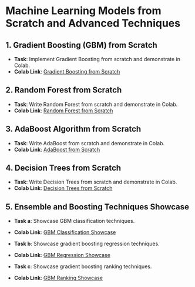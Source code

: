 
# Machine Learning Models from Scratch and Advanced Techniques

## 1. Gradient Boosting (GBM) from Scratch
- **Task**: Implement Gradient Boosting from scratch and demonstrate in Colab.
- **Colab Link**: [Gradient Boosting from Scratch](https://colab.research.google.com/drive/1RS1OoFvL0cfSaGEzF7w1uWAyXSDW9yGE)

## 2. Random Forest from Scratch
- **Task**: Write Random Forest from scratch and demonstrate in Colab.
- **Colab Link**: [Random Forest from Scratch](https://colab.research.google.com/drive/11PCtCOamf95yiyq7NQ_q7LOtTYygJ1yX#scrollTo=I08yrwmxokOd)

## 3. AdaBoost Algorithm from Scratch
- **Task**: Write AdaBoost from scratch and demonstrate in Colab.
- **Colab Link**: [AdaBoost from Scratch](https://colab.research.google.com/drive/1uhmnrG1sHI8Qrz97yYpGiqhCBlDgPSSH#scrollTo=cLzIAPbEqvbE)

## 4. Decision Trees from Scratch
- **Task**: Write Decision Trees from scratch and demonstrate in Colab.
- **Colab Link**: [Decision Trees from Scratch](https://colab.research.google.com/drive/1FmB0kHtSotKoZx8RZQXqya1Or7V-dxx9?usp=sharing)

## 5. Ensemble and Boosting Techniques Showcase
- **Task a**: Showcase GBM classification techniques.
- **Colab Link**: [GBM Classification Showcase](https://colab.research.google.com/drive/1F5LtSTONkiBPzKj9wK4PMvBFErGhOs7v?usp=sharing)

- **Task b**: Showcase gradient boosting regression techniques.
- **Colab Link**: [GBM Regression Showcase](https://colab.research.google.com/drive/1SBZREtBW--qv1v15O-HTW-R2wviwLws4?usp=sharing)

- **Task c**: Showcase gradient boosting ranking techniques.
- **Colab Link**: [GBM Ranking Showcase](https://colab.research.google.com/drive/1MRMHaVhLeBvd-WNSRmkjuiRYbI1jtDXL?usp=sharing)

